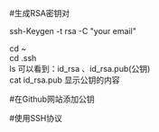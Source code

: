 #生成RSA密钥对

ssh-Keygen -t rsa -C "your email"

cd ~    
cd .ssh     
ls 可以看到：id_rsa 、id_rsa.pub(公钥)    
cat id_rsa.pub 显示公钥的内容   

#在Github网站添加公钥

#使用SSH协议 
#
